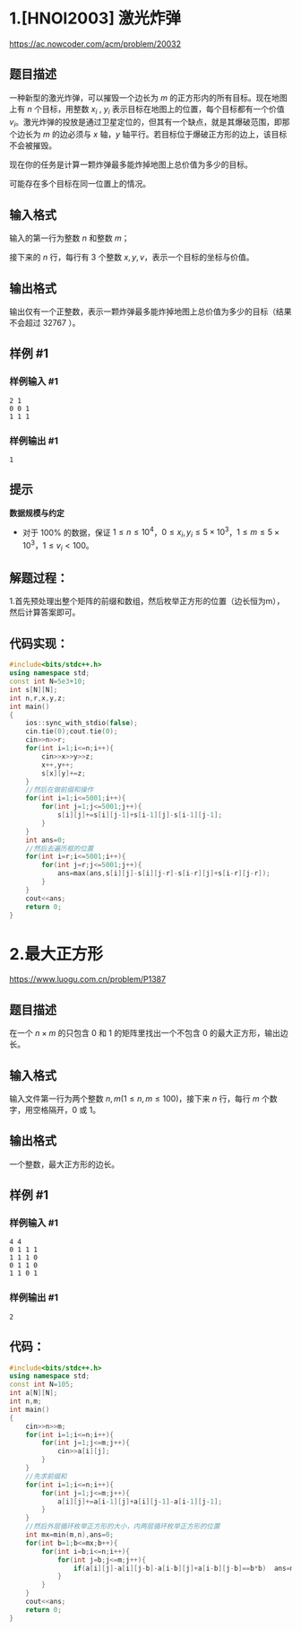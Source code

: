 # 1.[HNOI2003] 激光炸弹

https://ac.nowcoder.com/acm/problem/20032

## 题目描述

一种新型的激光炸弹，可以摧毁一个边长为 $m$ 的正方形内的所有目标。现在地图上有 $n$ 个目标，用整数 $x_i$ , $y_i$ 表示目标在地图上的位置，每个目标都有一个价值 $v_i$。激光炸弹的投放是通过卫星定位的，但其有一个缺点，就是其爆破范围，即那个边长为 $m$ 的边必须与 $x$ 轴，$y$ 轴平行。若目标位于爆破正方形的边上，该目标不会被摧毁。

现在你的任务是计算一颗炸弹最多能炸掉地图上总价值为多少的目标。

可能存在多个目标在同一位置上的情况。

## 输入格式

输入的第一行为整数 $n$ 和整数 $m$；

接下来的 $n$ 行，每行有 $3$ 个整数 $x, y, v$，表示一个目标的坐标与价值。

## 输出格式

输出仅有一个正整数，表示一颗炸弹最多能炸掉地图上总价值为多少的目标（结果不会超过 $32767$ ）。

## 样例 #1

### 样例输入 #1

```
2 1
0 0 1
1 1 1
```

### 样例输出 #1

```
1
```

## 提示

**数据规模与约定**

- 对于 $100\%$ 的数据，保证 $1 \le n \le 10^4$，$0 \le x_i ,y_i \le 5\times 10^3$，$1 \le m \le 5\times 10^3$，$1 \le v_i < 100$。





## 解题过程：

1.首先预处理出整个矩阵的前缀和数组，然后枚举正方形的位置（边长恒为m），然后计算答案即可。

## 代码实现：

```cpp
#include<bits/stdc++.h>
using namespace std;
const int N=5e3+10;
int s[N][N];
int n,r,x,y,z;
int main()
{
    ios::sync_with_stdio(false);
    cin.tie(0);cout.tie(0);
    cin>>n>>r;
    for(int i=1;i<=n;i++){
        cin>>x>>y>>z;
        x++,y++;
        s[x][y]+=z;
    }
    //然后在做前缀和操作
    for(int i=1;i<=5001;i++){
        for(int j=1;j<=5001;j++){
            s[i][j]+=s[i][j-1]+s[i-1][j]-s[i-1][j-1];
        }
    }
    int ans=0;
    //然后去遍历框的位置
    for(int i=r;i<=5001;i++){
        for(int j=r;j<=5001;j++){
            ans=max(ans,s[i][j]-s[i][j-r]-s[i-r][j]+s[i-r][j-r]);
        }
    }
    cout<<ans;
    return 0;
}
```





# 2.最大正方形

https://www.luogu.com.cn/problem/P1387

## 题目描述

在一个 $n\times m$ 的只包含 $0$ 和 $1$ 的矩阵里找出一个不包含 $0$ 的最大正方形，输出边长。

## 输入格式

输入文件第一行为两个整数 $n,m(1\leq n,m\leq 100)$，接下来 $n$ 行，每行 $m$ 个数字，用空格隔开，$0$ 或 $1$。

## 输出格式

一个整数，最大正方形的边长。

## 样例 #1

### 样例输入 #1

```
4 4
0 1 1 1
1 1 1 0
0 1 1 0
1 1 0 1
```

### 样例输出 #1

```
2
```





## 代码：

```cpp
#include<bits/stdc++.h>
using namespace std;
const int N=105;
int a[N][N];
int n,m;
int main()
{
    cin>>n>>m;
    for(int i=1;i<=n;i++){
        for(int j=1;j<=m;j++){
            cin>>a[i][j];
        }
    }
    //先求前缀和
    for(int i=1;i<=n;i++){
        for(int j=1;j<=m;j++){
            a[i][j]+=a[i-1][j]+a[i][j-1]-a[i-1][j-1];
        }
    }
    //然后外层循环枚举正方形的大小，内两层循环枚举正方形的位置
    int mx=min(m,n),ans=0;
    for(int b=1;b<=mx;b++){
        for(int i=b;i<=n;i++){
            for(int j=b;j<=m;j++){
                if(a[i][j]-a[i][j-b]-a[i-b][j]+a[i-b][j-b]==b*b)  ans=max(ans,b);
            }
        }
    }
    cout<<ans;
    return 0;
}
```



